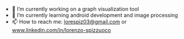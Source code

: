 
- 🔭 I’m currently working on a graph visualization tool 
- 🌱 I’m currently learning android development and image processing
- 📫 How to reach me: lorespiz03@gmail.com or www.linkedin.com/in/lorenzo-spizzuoco
